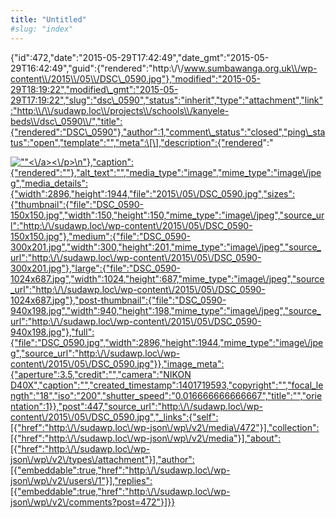 ```yaml
---
title: "Untitled"
#slug: "index"
---
```


{"id":472,"date":"2015-05-29T17:42:49","date\_gmt":"2015-05-29T16:42:49","guid":{"rendered":"http:\\/\\/www.sumbawanga.org.uk\\/wp-content\\/2015\\/05\\/DSC\_0590.jpg"},"modified":"2015-05-29T18:19:22","modified\_gmt":"2015-05-29T17:19:22","slug":"dsc\_0590","status":"inherit","type":"attachment","link":"http:\\/\\/sudawp.loc\\/projects\\/schools\\/kanyele-beds\\/dsc\_0590\\/","title":{"rendered":"DSC\_0590"},"author":1,"comment\_status":"closed","ping\_status":"open","template":"","meta":\[\],"description":{"rendered":"

[![\"\"](\"http:\/\/sudawp.loc\/wp-content\/2015\/05\/DSC_0590-300x201.jpg\")<\\/a><\\/p>\\n"},"caption":{"rendered":""},"alt\_text":"","media\_type":"image","mime\_type":"image\\/jpeg","media\_details":{"width":2896,"height":1944,"file":"2015\\/05\\/DSC\_0590.jpg","sizes":{"thumbnail":{"file":"DSC\_0590-150x150.jpg","width":150,"height":150,"mime\_type":"image\\/jpeg","source\_url":"http:\\/\\/sudawp.loc\\/wp-content\\/2015\\/05\\/DSC\_0590-150x150.jpg"},"medium":{"file":"DSC\_0590-300x201.jpg","width":300,"height":201,"mime\_type":"image\\/jpeg","source\_url":"http:\\/\\/sudawp.loc\\/wp-content\\/2015\\/05\\/DSC\_0590-300x201.jpg"},"large":{"file":"DSC\_0590-1024x687.jpg","width":1024,"height":687,"mime\_type":"image\\/jpeg","source\_url":"http:\\/\\/sudawp.loc\\/wp-content\\/2015\\/05\\/DSC\_0590-1024x687.jpg"},"post-thumbnail":{"file":"DSC\_0590-940x198.jpg","width":940,"height":198,"mime\_type":"image\\/jpeg","source\_url":"http:\\/\\/sudawp.loc\\/wp-content\\/2015\\/05\\/DSC\_0590-940x198.jpg"},"full":{"file":"DSC\_0590.jpg","width":2896,"height":1944,"mime\_type":"image\\/jpeg","source\_url":"http:\\/\\/sudawp.loc\\/wp-content\\/2015\\/05\\/DSC\_0590.jpg"}},"image\_meta":{"aperture":3.5,"credit":"","camera":"NIKON D40X","caption":"","created\_timestamp":1401719593,"copyright":"","focal\_length":"18","iso":"200","shutter\_speed":"0.016666666666667","title":"","orientation":1}},"post":447,"source\_url":"http:\\/\\/sudawp.loc\\/wp-content\\/2015\\/05\\/DSC\_0590.jpg","\_links":{"self":\[{"href":"http:\\/\\/sudawp.loc\\/wp-json\\/wp\\/v2\\/media\\/472"}\],"collection":\[{"href":"http:\\/\\/sudawp.loc\\/wp-json\\/wp\\/v2\\/media"}\],"about":\[{"href":"http:\\/\\/sudawp.loc\\/wp-json\\/wp\\/v2\\/types\\/attachment"}\],"author":\[{"embeddable":true,"href":"http:\\/\\/sudawp.loc\\/wp-json\\/wp\\/v2\\/users\\/1"}\],"replies":\[{"embeddable":true,"href":"http:\\/\\/sudawp.loc\\/wp-json\\/wp\\/v2\\/comments?post=472"}\]}}](http:\/\/sudawp.loc\/wp-content\/2015\/05\/DSC_0590.jpg)